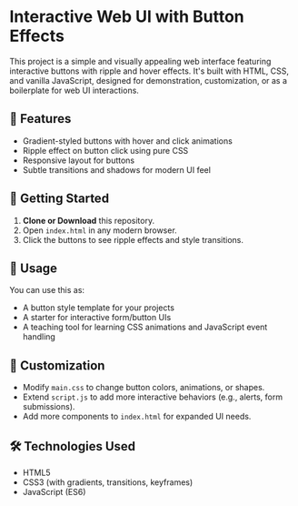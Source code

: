 # Interactive Web UI with Button Effects

This project is a simple and visually appealing web interface featuring interactive buttons with ripple and hover effects. It's built with HTML, CSS, and vanilla JavaScript, designed for demonstration, customization, or as a boilerplate for web UI interactions.

## 🌟 Features

- Gradient-styled buttons with hover and click animations
- Ripple effect on button click using pure CSS
- Responsive layout for buttons
- Subtle transitions and shadows for modern UI feel

## 🚀 Getting Started

1. **Clone or Download** this repository.
2. Open `index.html` in any modern browser.
3. Click the buttons to see ripple effects and style transitions.

## 📂 Usage

You can use this as:
- A button style template for your projects
- A starter for interactive form/button UIs
- A teaching tool for learning CSS animations and JavaScript event handling

## 📜 Customization

- Modify `main.css` to change button colors, animations, or shapes.
- Extend `script.js` to add more interactive behaviors (e.g., alerts, form submissions).
- Add more components to `index.html` for expanded UI needs.

## 🛠️ Technologies Used

- HTML5
- CSS3 (with gradients, transitions, keyframes)
- JavaScript (ES6)